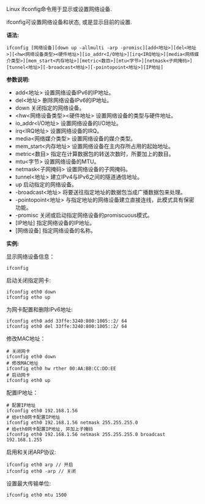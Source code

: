 Linux ifconfig命令用于显示或设置网络设备.

ifconfig可设置网络设备和状态, 或是显示目前的设置.

**语法:**

```
ifconfig [网络设备][down up -allmulti -arp -promisc][add<地址>][del<地址>][<hw<网络设备类型><硬件地址>][io_addr<I/O地址>][irq<IRQ地址>][media<网络媒介类型>][mem_start<内存地址>][metric<数目>][mtu<字节>][netmask<子网掩码>][tunnel<地址>][-broadcast<地址>][-pointopoint<地址>][IP地址]
```

**参数说明:**

- add<地址> 设置网络设备IPv6的IP地址。
- del<地址> 删除网络设备IPv6的IP地址。
- down 关闭指定的网络设备。
- <hw<网络设备类型><硬件地址> 设置网络设备的类型与硬件地址。
- io_addr<I/O地址> 设置网络设备的I/O地址。
- irq<IRQ地址> 设置网络设备的IRQ。
- media<网络媒介类型> 设置网络设备的媒介类型。
- mem_start<内存地址> 设置网络设备在主内存所占用的起始地址。
- metric<数目> 指定在计算数据包的转送次数时，所要加上的数目。
- mtu<字节> 设置网络设备的MTU。
- netmask<子网掩码> 设置网络设备的子网掩码。
- tunnel<地址> 建立IPv4与IPv6之间的隧道通信地址。
- up 启动指定的网络设备。
- -broadcast<地址> 将要送往指定地址的数据包当成广播数据包来处理。
- -pointopoint<地址> 与指定地址的网络设备建立直接连线，此模式具有保密功能。
- -promisc 关闭或启动指定网络设备的promiscuous模式。
- [IP地址] 指定网络设备的IP地址。
- [网络设备] 指定网络设备的名称。

**实例:**

显示网络设备信息：

```
ifconfig
```

启动关闭指定网卡:

```
ifconfig eth0 down
ifconfig etho up
```

为网卡配置和删除IPv6地址:

```
ifconfig eth0 add 33ffe:3240:800:1005::2/ 64
ifconfig eth0 del 33ffe:3240:800:1005::2/ 64
```

修改MAC地址：

```
# 关闭网卡
ifconfig eth0 down 
# 修改MAC地址
ifconfig eth0 hw rther 00:AA:BB:CC:DD:EE
# 启动网卡
ifconfig eth0 up
```

配置IP地址：

```
# 配置IP地址
ifconfig eth0 192.168.1.56
# 给eth0网卡配置IP地址
ifconfig eth0 192.168.1.56 netmask 255.255.255.0
# 给eth0网卡配置IP地址, 并加上子掩码
ifconfig eth0 192.168.1.56 netmask 255.255.255.0 broadcast 192.168.1.255
```

启用和关闭ARP协议:

```
ifconfig eth0 arp // 开启
ifconfig eth0 -arp // 关闭
```

设置最大传输单位:

```
ifconfig eth0 mtu 1500
```









